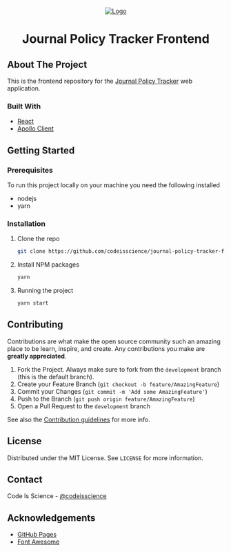 <!-- PROJECT SHIELDS -->
<!--
*** I'm using markdown "reference style" links for readability.
*** Reference links are enclosed in brackets [ ] instead of parentheses ( ).
*** See the bottom of this document for the declaration of the reference variables
*** for contributors-url, forks-url, etc. This is an optional, concise syntax you may use.
*** https://www.markdownguide.org/basic-syntax/#reference-style-links
-->

<!-- PROJECT LOGO -->
<br />
<p align="center">
  <a href="https://github.com/codeisscience/journal-policy-tracker-frontend">
    <img src="logo.webp" alt="Logo">
  </a>

  <h1 style="text-align:center">Journal Policy Tracker Frontend</h1>

</p>

<!-- ABOUT THE PROJECT -->

## About The Project

This is the frontend repository for the [Journal Policy Tracker](https://github.com/codeisscience/journal-policy-tracker-backend) web application.

### Built With

- [React](https://reactjs.org/)
- [Apollo Client](https://github.com/apollographql/apollo-client)

<!-- GETTING STARTED -->

## Getting Started

### Prerequisites

To run this project locally on your machine you need the following installed

- nodejs
- yarn

### Installation

1. Clone the repo
   ```sh
   git clone https://github.com/codeisscience/journal-policy-tracker-frontend.git
   ```
2. Install NPM packages
   ```sh
   yarn
   ```
3. Running the project
   ```sh
   yarn start
   ```
<!-- USAGE EXAMPLES -->
<!-- ## Usage will be added later -->
<!-- ROADMAP -->

<!-- CONTRIBUTING -->

## Contributing

Contributions are what make the open source community such an amazing place to be learn, inspire, and create. Any contributions you make are **greatly appreciated**.

1. Fork the Project. Always make sure to fork from the `development` branch (this is the default branch). 
2. Create your Feature Branch (`git checkout -b feature/AmazingFeature`)
3. Commit your Changes (`git commit -m 'Add some AmazingFeature'`)
4. Push to the Branch (`git push origin feature/AmazingFeature`)
5. Open a Pull Request to the `development` branch

See also the [Contribution guidelines](https://github.com/codeisscience/journal-policy-tracker-backend/blob/master/CONTRIBUTING.md) for more info. 

<!-- LICENSE -->

## License

Distributed under the MIT License. See `LICENSE` for more information.

<!-- CONTACT -->

## Contact

Code Is Science - [@codeisscience](https://twitter.com/codeisscience)

<!-- ACKNOWLEDGEMENTS -->

## Acknowledgements

- [GitHub Pages](https://pages.github.com)
- [Font Awesome](https://fontawesome.com)
